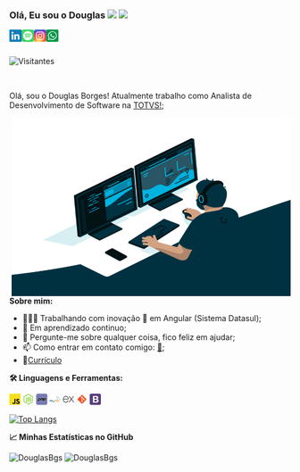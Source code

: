 ### Olá, Eu sou o Douglas <img src="https://media.giphy.com/media/hvRJCLFzcasrR4ia7z/giphy.gif" width="25px"> <img height="20" src="https://acegif.com/wp-content/uploads/2020/04/brazilian-flag-m.gif">
<p align="left">

<a href="https://www.linkedin.com/in/douglas-borges-941a8217b/">
  <img align="left" alt="LinkedIN" width="22px" src="https://raw.githubusercontent.com/DouglasBgs/DouglasBgs/main/assets/linkedin.svg" />
</a>
<a href="https://open.spotify.com/user/22kfqp64baeymcs66epzdf7ma?si=9neW2SaPRHSPKc0b_vU_9g">
  <img align="left" alt="Spotify" width="22px" src="https://raw.githubusercontent.com/DouglasBgs/DouglasBgs/main/assets/spotify.svg" />
</a>
<a href="https://www.instagram.com/doga_borges/">
  <img align="left" alt="Instagram" width="22px" src="https://raw.githubusercontent.com/DouglasBgs/DouglasBgs/main/assets/instagram.svg" />
</a>
<a href="https://wa.me/5547988632328">
  <img align="left" alt="Whatsapp" width="22px" src="https://raw.githubusercontent.com/DouglasBgs/DouglasBgs/main/assets/whatsapp.svg" />
</a>
</p>
<br />
<br />

![Visitantes](https://visitor-badge.glitch.me/badge?page_id=DouglasBgs.DouglasBgs&language=pt-br)

<br />

Olá, sou o Douglas Borges! Atualmente trabalho como Analista de Desenvolvimento de Software  na  [TOTVS!](http://totvs.com.br/);

  <img align="right" alt="GIF" src="https://github.com/DouglasBgs/DouglasBgs/blob/main/assets/code.gif?raw=true" width="500" height="320" />
  
**Sobre mim:**

- 👨🏽‍💻 Trabalhando com inovação 🚀 em Angular (Sistema Datasul);
- 🌱 Em aprendizado continuo;
- 💬 Pergunte-me sobre qualquer coisa, fico feliz em ajudar;
- 📫 Como entrar em contato comigo: [📧](mailto:borgesdoga@gmail.com);
- 📝[Currículo](https://docs.google.com/document/d/1iJZxSBHrAndBbV0nIQELpGUGbf0JDoMJ6CYkxHnkDM0/edit?usp=sharing)

**🛠 Linguagens e Ferramentas:**  

<code><img height="20" src="https://raw.githubusercontent.com/DouglasBgs/DouglasBgs/main/assets/javascript.svg"></code>
<code><img height="20" src="https://raw.githubusercontent.com/DouglasBgs/DouglasBgs/main/assets/node-js.svg"></code>
<code><img height="20" src="https://raw.githubusercontent.com/DouglasBgs/DouglasBgs/main/assets/php.svg"></code>
<code><img height="20" src="https://raw.githubusercontent.com/DouglasBgs/DouglasBgs/main/assets/mysql.svg"></code>
<code><img height="20" src="https://raw.githubusercontent.com/DouglasBgs/DouglasBgs/main/assets/express.svg"></code>
<code><img height="20" src="https://raw.githubusercontent.com/DouglasBgs/DouglasBgs/main/assets/git.svg"></code>
<code><img height="20" src="https://raw.githubusercontent.com/DouglasBgs/DouglasBgs/main/assets/bootstrap.svg"></code>

[![Top Langs](https://github-readme-stats.vercel.app/api/top-langs/?username=DouglasBgs&show_icons=true&theme=react&custom_title=Linguagens+mais+Utilizadas&locale=pt-br)](https://github.com/anuraghazra/github-readme-stats)


**📈 Minhas Estatísticas no GitHub**

<p align="left"><img width="49%" src="https://github-readme-stats.vercel.app/api/wakatime?username=logindoga&theme=react&custom_title=Estatísticas+da+semana" alt="DouglasBgs" /> 
<img width="49%" src="https://github-readme-stats.vercel.app/api?username=DouglasBgs&show_icons=true&theme=react&custom_title=Minhas+estatísticas+no+GitHub&count_private=true&include_all_commits=true&locale=pt-br" alt="DouglasBgs" />
  

  
